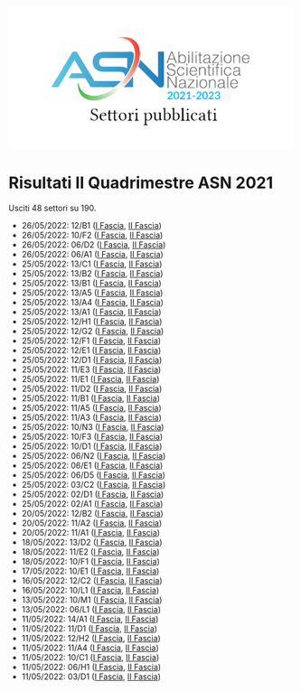![logo](img/logo-2021.png)

# Risultati II Quadrimestre ASN 2021

Usciti 48 settori su 190.

- 26/05/2022: 12/B1 ([I Fascia](https://asn21.cineca.it/pubblico/miur/esito/12%252FB1/1/2), [II Fascia](https://asn21.cineca.it/pubblico/miur/esito/12%252FB1/2/2))
- 26/05/2022: 10/F2 ([I Fascia](https://asn21.cineca.it/pubblico/miur/esito/10%252FF2/1/2), [II Fascia](https://asn21.cineca.it/pubblico/miur/esito/10%252FF2/2/2))
- 26/05/2022: 06/D2 ([I Fascia](https://asn21.cineca.it/pubblico/miur/esito/06%252FD2/1/2), [II Fascia](https://asn21.cineca.it/pubblico/miur/esito/06%252FD2/2/2))
- 26/05/2022: 06/A1 ([I Fascia](https://asn21.cineca.it/pubblico/miur/esito/06%252FA1/1/2), [II Fascia](https://asn21.cineca.it/pubblico/miur/esito/06%252FA1/2/2))
- 25/05/2022: 13/C1 ([I Fascia](https://asn21.cineca.it/pubblico/miur/esito/13%252FC1/1/2), [II Fascia](https://asn21.cineca.it/pubblico/miur/esito/13%252FC1/2/2))
- 25/05/2022: 13/B2 ([I Fascia](https://asn21.cineca.it/pubblico/miur/esito/13%252FB2/1/2), [II Fascia](https://asn21.cineca.it/pubblico/miur/esito/13%252FB2/2/2))
- 25/05/2022: 13/B1 ([I Fascia](https://asn21.cineca.it/pubblico/miur/esito/13%252FB1/1/2), [II Fascia](https://asn21.cineca.it/pubblico/miur/esito/13%252FB1/2/2))
- 25/05/2022: 13/A5 ([I Fascia](https://asn21.cineca.it/pubblico/miur/esito/13%252FA5/1/2), [II Fascia](https://asn21.cineca.it/pubblico/miur/esito/13%252FA5/2/2))
- 25/05/2022: 13/A4 ([I Fascia](https://asn21.cineca.it/pubblico/miur/esito/13%252FA4/1/2), [II Fascia](https://asn21.cineca.it/pubblico/miur/esito/13%252FA4/2/2))
- 25/05/2022: 13/A1 ([I Fascia](https://asn21.cineca.it/pubblico/miur/esito/13%252FA1/1/2), [II Fascia](https://asn21.cineca.it/pubblico/miur/esito/13%252FA1/2/2))
- 25/05/2022: 12/H1 ([I Fascia](https://asn21.cineca.it/pubblico/miur/esito/12%252FH1/1/2), [II Fascia](https://asn21.cineca.it/pubblico/miur/esito/12%252FH1/2/2))
- 25/05/2022: 12/G2 ([I Fascia](https://asn21.cineca.it/pubblico/miur/esito/12%252FG2/1/2), [II Fascia](https://asn21.cineca.it/pubblico/miur/esito/12%252FG2/2/2))
- 25/05/2022: 12/F1 ([I Fascia](https://asn21.cineca.it/pubblico/miur/esito/12%252FF1/1/2), [II Fascia](https://asn21.cineca.it/pubblico/miur/esito/12%252FF1/2/2))
- 25/05/2022: 12/E1 ([I Fascia](https://asn21.cineca.it/pubblico/miur/esito/12%252FE1/1/2), [II Fascia](https://asn21.cineca.it/pubblico/miur/esito/12%252FE1/2/2))
- 25/05/2022: 12/D1 ([I Fascia](https://asn21.cineca.it/pubblico/miur/esito/12%252FD1/1/2), [II Fascia](https://asn21.cineca.it/pubblico/miur/esito/12%252FD1/2/2))
- 25/05/2022: 11/E3 ([I Fascia](https://asn21.cineca.it/pubblico/miur/esito/11%252FE3/1/2), [II Fascia](https://asn21.cineca.it/pubblico/miur/esito/11%252FE3/2/2))
- 25/05/2022: 11/E1 ([I Fascia](https://asn21.cineca.it/pubblico/miur/esito/11%252FE1/1/2), [II Fascia](https://asn21.cineca.it/pubblico/miur/esito/11%252FE1/2/2))
- 25/05/2022: 11/D2 ([I Fascia](https://asn21.cineca.it/pubblico/miur/esito/11%252FD2/1/2), [II Fascia](https://asn21.cineca.it/pubblico/miur/esito/11%252FD2/2/2))
- 25/05/2022: 11/B1 ([I Fascia](https://asn21.cineca.it/pubblico/miur/esito/11%252FB1/1/2), [II Fascia](https://asn21.cineca.it/pubblico/miur/esito/11%252FB1/2/2))
- 25/05/2022: 11/A5 ([I Fascia](https://asn21.cineca.it/pubblico/miur/esito/11%252FA5/1/2), [II Fascia](https://asn21.cineca.it/pubblico/miur/esito/11%252FA5/2/2))
- 25/05/2022: 11/A3 ([I Fascia](https://asn21.cineca.it/pubblico/miur/esito/11%252FA3/1/2), [II Fascia](https://asn21.cineca.it/pubblico/miur/esito/11%252FA3/2/2))
- 25/05/2022: 10/N3 ([I Fascia](https://asn21.cineca.it/pubblico/miur/esito/10%252FN3/1/2), [II Fascia](https://asn21.cineca.it/pubblico/miur/esito/10%252FN3/2/2))
- 25/05/2022: 10/F3 ([I Fascia](https://asn21.cineca.it/pubblico/miur/esito/10%252FF3/1/2), [II Fascia](https://asn21.cineca.it/pubblico/miur/esito/10%252FF3/2/2))
- 25/05/2022: 10/D1 ([I Fascia](https://asn21.cineca.it/pubblico/miur/esito/10%252FD1/1/2), [II Fascia](https://asn21.cineca.it/pubblico/miur/esito/10%252FD1/2/2))
- 25/05/2022: 06/N2 ([I Fascia](https://asn21.cineca.it/pubblico/miur/esito/06%252FN2/1/2), [II Fascia](https://asn21.cineca.it/pubblico/miur/esito/06%252FN2/2/2))
- 25/05/2022: 06/E1 ([I Fascia](https://asn21.cineca.it/pubblico/miur/esito/06%252FE1/1/2), [II Fascia](https://asn21.cineca.it/pubblico/miur/esito/06%252FE1/2/2))
- 25/05/2022: 06/D5 ([I Fascia](https://asn21.cineca.it/pubblico/miur/esito/06%252FD5/1/2), [II Fascia](https://asn21.cineca.it/pubblico/miur/esito/06%252FD5/2/2))
- 25/05/2022: 03/C2 ([I Fascia](https://asn21.cineca.it/pubblico/miur/esito/03%252FC2/1/2), [II Fascia](https://asn21.cineca.it/pubblico/miur/esito/03%252FC2/2/2))
- 25/05/2022: 02/D1 ([I Fascia](https://asn21.cineca.it/pubblico/miur/esito/02%252FD1/1/2), [II Fascia](https://asn21.cineca.it/pubblico/miur/esito/02%252FD1/2/2))
- 25/05/2022: 02/A1 ([I Fascia](https://asn21.cineca.it/pubblico/miur/esito/02%252FA1/1/2), [II Fascia](https://asn21.cineca.it/pubblico/miur/esito/02%252FA1/2/2))
- 20/05/2022: 12/B2 ([I Fascia](https://asn21.cineca.it/pubblico/miur/esito/12%252FB2/1/2), [II Fascia](https://asn21.cineca.it/pubblico/miur/esito/12%252FB2/2/2))
- 20/05/2022: 11/A2 ([I Fascia](https://asn21.cineca.it/pubblico/miur/esito/11%252FA2/1/2), [II Fascia](https://asn21.cineca.it/pubblico/miur/esito/11%252FA2/2/2))
- 20/05/2022: 11/A1 ([I Fascia](https://asn21.cineca.it/pubblico/miur/esito/11%252FA1/1/2), [II Fascia](https://asn21.cineca.it/pubblico/miur/esito/11%252FA1/2/2))
- 18/05/2022: 13/D2 ([I Fascia](https://asn21.cineca.it/pubblico/miur/esito/13%252FD2/1/2), [II Fascia](https://asn21.cineca.it/pubblico/miur/esito/13%252FD2/2/2))
- 18/05/2022: 11/E2 ([I Fascia](https://asn21.cineca.it/pubblico/miur/esito/11%252FE2/1/2), [II Fascia](https://asn21.cineca.it/pubblico/miur/esito/11%252FE2/2/2))
- 18/05/2022: 10/F1 ([I Fascia](https://asn21.cineca.it/pubblico/miur/esito/10%252FF1/1/2), [II Fascia](https://asn21.cineca.it/pubblico/miur/esito/10%252FF1/2/2))
- 17/05/2022: 10/E1 ([I Fascia](https://asn21.cineca.it/pubblico/miur/esito/10%252FE1/1/2), [II Fascia](https://asn21.cineca.it/pubblico/miur/esito/10%252FE1/2/2))
- 16/05/2022: 12/C2 ([I Fascia](https://asn21.cineca.it/pubblico/miur/esito/12%252FC2/1/2), [II Fascia](https://asn21.cineca.it/pubblico/miur/esito/12%252FC2/2/2))
- 16/05/2022: 10/L1 ([I Fascia](https://asn21.cineca.it/pubblico/miur/esito/10%252FL1/1/2), [II Fascia](https://asn21.cineca.it/pubblico/miur/esito/10%252FL1/2/2))
- 13/05/2022: 10/M1 ([I Fascia](https://asn21.cineca.it/pubblico/miur/esito/10%252FM1/1/2), [II Fascia](https://asn21.cineca.it/pubblico/miur/esito/10%252FM1/2/2))
- 13/05/2022: 06/L1 ([I Fascia](https://asn21.cineca.it/pubblico/miur/esito/06%252FL1/1/2), [II Fascia](https://asn21.cineca.it/pubblico/miur/esito/06%252FL1/2/2))
- 11/05/2022: 14/A1 ([I Fascia](https://asn21.cineca.it/pubblico/miur/esito/14%252FA1/1/2), [II Fascia](https://asn21.cineca.it/pubblico/miur/esito/14%252FA1/2/2))
- 11/05/2022: 11/D1 ([I Fascia](https://asn21.cineca.it/pubblico/miur/esito/11%252FD1/1/2), [II Fascia](https://asn21.cineca.it/pubblico/miur/esito/11%252FD1/2/2))
- 11/05/2022: 12/H2 ([I Fascia](https://asn21.cineca.it/pubblico/miur/esito/12%252FH2/1/2), [II Fascia](https://asn21.cineca.it/pubblico/miur/esito/12%252FH2/2/2))
- 11/05/2022: 11/A4 ([I Fascia](https://asn21.cineca.it/pubblico/miur/esito/11%252FA4/1/2), [II Fascia](https://asn21.cineca.it/pubblico/miur/esito/11%252FA4/2/2))
- 11/05/2022: 10/C1 ([I Fascia](https://asn21.cineca.it/pubblico/miur/esito/10%252FC1/1/2), [II Fascia](https://asn21.cineca.it/pubblico/miur/esito/10%252FC1/2/2))
- 11/05/2022: 06/H1 ([I Fascia](https://asn21.cineca.it/pubblico/miur/esito/06%252FH1/1/2), [II Fascia](https://asn21.cineca.it/pubblico/miur/esito/06%252FH1/2/2))
- 11/05/2022: 03/D1 ([I Fascia](https://asn21.cineca.it/pubblico/miur/esito/03%252FD1/1/2), [II Fascia](https://asn21.cineca.it/pubblico/miur/esito/03%252FD1/2/2))
